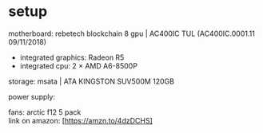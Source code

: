# setup

motherboard: rebetech blockchain 8 gpu | AC400IC TUL (AC400IC.0001.11 09/11/2018)
- integrated graphics: Radeon R5
- integrated cpu: 2 × AMD A6-8500P

storage: msata | ATA KINGSTON SUV500M 120GB

power supply: 

fans: arctic f12 5 pack  
link on amazon: [https://amzn.to/4dzDCHS]


